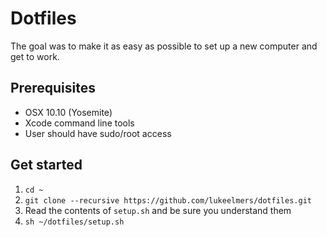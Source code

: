 # Dotfiles

The goal was to make it as easy as possible to set up a new computer and get to work.

## Prerequisites
- OSX 10.10 (Yosemite)
- Xcode command line tools
- User should have sudo/root access

## Get started
1. `cd ~`
2. `git clone --recursive https://github.com/lukeelmers/dotfiles.git`
3. Read the contents of `setup.sh` and be sure you understand them
4. `sh ~/dotfiles/setup.sh`


